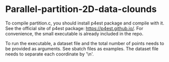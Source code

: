 # Parallel-partition-2D-data-clounds
To compile partition.c, you should install p4est package and compile with it. See the official site of p4est package: https://p4est.github.io/.
For convenience, the small executable is already included in the repo.

To run the executable, a dataset file and the total number of points needs to be provided as arguments. See sbatch files as examples.
The dataset file needs to separate each coordinate by '\n'.
